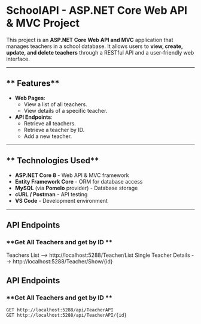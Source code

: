 # SchoolAPI - ASP.NET Core Web API & MVC Project

This project is an **ASP.NET Core Web API and MVC** application that manages teachers in a school database. It allows users to **view, create, update, and delete teachers** through a RESTful API and a user-friendly web interface.

---

## ** Features**
- **Web Pages**:
  - View a list of all teachers.
  - View details of a specific teacher.
- **API Endpoints**:
  - Retrieve all teachers.
  - Retrieve a teacher by ID.
  - Add a new teacher.

---

## ** Technologies Used**
- **ASP.NET Core 8** - Web API & MVC framework
- **Entity Framework Core** - ORM for database access
- **MySQL** (via **Pomelo** provider) - Database storage
- **cURL / Postman** - API testing
- **VS Code** - Development environment

---
## **API Endpoints**

### **Get All Teachers and get by ID **

Teachers List -->	http://localhost:5288/Teacher/List
Single Teacher Details -->	http://localhost:5288/Teacher/Show/{id}


## **API Endpoints**

### **Get All Teachers and get by ID **
```http
GET http://localhost:5288/api/TeacherAPI
GET http://localhost:5288/api/TeacherAPI/{id}





